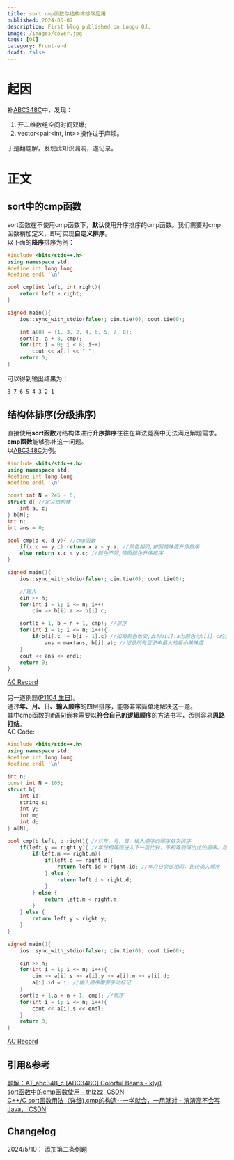 ```yaml
---
title: sort cmp函数与结构体排序应用
published: 2024-05-07
description: First blog published on Luogu OJ.
image: /images/cover.jpg
tags: [OI]
category: Front-end
draft: false
---
```

# 起因
补[ABC348C](https://www.luogu.com.cn/problem/AT_abc348_c)中，发现：
1. 开二维数组空间时间双爆;
1. vector<pair<int, int>>操作过于麻烦。

于是翻题解，发现此知识漏洞，遂记录。
# 正文
## sort中的cmp函数
sort函数在不使用cmp函数下，**默认**使用升序排序的cmp函数。我们需要对cmp函数稍加定义，即可实现**自定义排序**。\
以下面的**降序**排序为例：
```cpp
#include <bits/stdc++.h>
using namespace std;
#define int long long
#define endl '\n'

bool cmp(int left, int right){
    return left > right;
}

signed main(){
    ios::sync_with_stdio(false); cin.tie(0); cout.tie(0);

    int a[8] = {1, 3, 2, 4, 6, 5, 7, 8};
    sort(a, a + 8, cmp);
    for(int i = 0; i < 8; i++)
        cout << a[i] << " ";
    return 0;
}
```
可以得到输出结果为：
```
8 7 6 5 4 3 2 1
```
## 结构体排序(分级排序)
直接使用**sort函数**对结构体进行**升序排序**往往在算法竞赛中无法满足解题需求。**cmp函数**能够弥补这一问题。\
以[ABC348C](https://www.luogu.com.cn/problem/AT_abc348_c)为例。
```cpp
#include <bits/stdc++.h>
using namespace std;
#define int long long
#define endl '\n'

const int N = 2e5 + 5;
struct d{ //定义结构体
    int a, c;
} b[N];
int n;
int ans = 0;

bool cmp(d x, d y){ //cmp函数
    if(x.c == y.c) return x.a < y.a; //颜色相同,按照美味度升序排序
    else return x.c < y.c; //颜色不同,按照颜色升序排序
}

signed main(){
    ios::sync_with_stdio(false); cin.tie(0); cout.tie(0);

    //输入
    cin >> n;
    for(int i = 1; i <= n; i++)
        cin >> b[i].a >> b[i].c;

    sort(b + 1, b + n + 1, cmp); //排序
    for(int i = 1; i <= n; i++){
        if(b[i].c != b[i - 1].c) //如果颜色改变,此时b[i].a为颜色为b[i].c的豆子的最小美味度
            ans = max(ans, b[i].a); //记录所有豆子中最大的最小美味度
    }
    cout << ans << endl;
    return 0;
}
```
[AC Record](https://atcoder.jp/contests/abc348/submissions/53218546)\
\
另一道例题([P1104 生日](https://www.luogu.com.cn/problem/P1104))。\
通过**年、月、日、输入顺序**的四层排序，能够非常简单地解决这一题。\
其中cmp函数的if语句嵌套需要以**符合自己的逻辑顺序**的方法书写，否则容易**思路打结**。\
AC Code:
```cpp
#include <bits/stdc++.h>
using namespace std;
#define int long long
#define endl '\n'

int n;
const int N = 105;
struct b{
    int id; 
    string s;
    int y;
    int m;
    int d;
} a[N];

bool cmp(b left, b right){ //以年、月、日、输入顺序的顺序依次排序
    if(left.y == right.y){ //年份相等则进入下一层比较，不相等则得出比较顺序。月、日同理
        if(left.m == right.m){
            if(left.d == right.d){
                return left.id > right.id; //年月日全部相同，比较输入顺序
            } else {
                return left.d < right.d;
            }
        } else {
            return left.m < right.m;
        }
    } else {
        return left.y < right.y;
    }
}

signed main(){
    ios::sync_with_stdio(false); cin.tie(0); cout.tie(0);

    cin >> n;
    for(int i = 1; i <= n; i++){
        cin >> a[i].s >> a[i].y >> a[i].m >> a[i].d;
        a[i].id = i; //输入顺序需要手动标记
    }
    sort(a + 1,a + n + 1, cmp); //排序
    for(int i = 1; i <= n; i++){
        cout << a[i].s << endl;
    }
    return 0;
}
```
[AC Record](https://www.luogu.com.cn/record/158606587)
## 引用&参考
[题解：AT_abc348_c [ABC348C] Colorful Beans - klyj1](https://www.luogu.com.cn/article/q3rswefa)\
[sort函数中的cmp函数使用 - thlzzz, CSDN](https://blog.csdn.net/thlzzz/article/details/109695582)\
[C++/C sort函数用法（详细),cmp的构造--一学就会，一用就对 - 渣渣高不会写Java， CSDN](https://blog.csdn.net/m0_52410356/article/details/113802527)
## Changelog
2024/5/10： 添加第二条例题
